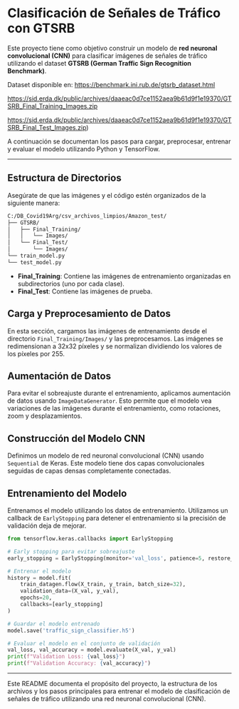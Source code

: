 
# Clasificación de Señales de Tráfico con GTSRB

Este proyecto tiene como objetivo construir un modelo de **red neuronal convolucional (CNN)** para clasificar imágenes de señales de tráfico utilizando el dataset **GTSRB (German Traffic Sign Recognition Benchmark)**.

Dataset disponible en: https://benchmark.ini.rub.de/gtsrb_dataset.html

https://sid.erda.dk/public/archives/daaeac0d7ce1152aea9b61d9f1e19370/GTSRB_Final_Training_Images.zip

https://sid.erda.dk/public/archives/daaeac0d7ce1152aea9b61d9f1e19370/GTSRB_Final_Test_Images.zip)


A continuación se documentan los pasos para cargar, preprocesar, entrenar y evaluar el modelo utilizando Python y TensorFlow.

---

## Estructura de Directorios

Asegúrate de que las imágenes y el código estén organizados de la siguiente manera:

```bash
C:/DB_Covid19Arg/csv_archivos_limpios/Amazon_test/ 
├── GTSRB/ 
│   ├── Final_Training/ 
│   │   └── Images/ 
│   └── Final_Test/ 
│       └── Images/ 
└── train_model.py 
└── test_model.py
```

- **Final_Training**: Contiene las imágenes de entrenamiento organizadas en subdirectorios (uno por cada clase).
- **Final_Test**: Contiene las imágenes de prueba.

## Carga y Preprocesamiento de Datos

En esta sección, cargamos las imágenes de entrenamiento desde el directorio `Final_Training/Images/` y las preprocesamos. Las imágenes se redimensionan a 32x32 píxeles y se normalizan dividiendo los valores de los píxeles por 255.

## Aumentación de Datos

Para evitar el sobreajuste durante el entrenamiento, aplicamos aumentación de datos usando `ImageDataGenerator`. Esto permite que el modelo vea variaciones de las imágenes durante el entrenamiento, como rotaciones, zoom y desplazamientos.

## Construcción del Modelo CNN

Definimos un modelo de red neuronal convolucional (CNN) usando `Sequential` de Keras. Este modelo tiene dos capas convolucionales seguidas de capas densas completamente conectadas.

## Entrenamiento del Modelo

Entrenamos el modelo utilizando los datos de entrenamiento. Utilizamos un callback de `EarlyStopping` para detener el entrenamiento si la precisión de validación deja de mejorar.

```python
from tensorflow.keras.callbacks import EarlyStopping

# Early stopping para evitar sobreajuste
early_stopping = EarlyStopping(monitor='val_loss', patience=5, restore_best_weights=True)

# Entrenar el modelo
history = model.fit(
    train_datagen.flow(X_train, y_train, batch_size=32),
    validation_data=(X_val, y_val),
    epochs=20,
    callbacks=[early_stopping]
)

# Guardar el modelo entrenado
model.save('traffic_sign_classifier.h5')

# Evaluar el modelo en el conjunto de validación
val_loss, val_accuracy = model.evaluate(X_val, y_val)
print(f"Validation Loss: {val_loss}")
print(f"Validation Accuracy: {val_accuracy}")
```

---

Este README documenta el propósito del proyecto, la estructura de los archivos y los pasos principales para entrenar el modelo de clasificación de señales de tráfico utilizando una red neuronal convolucional (CNN).
```

